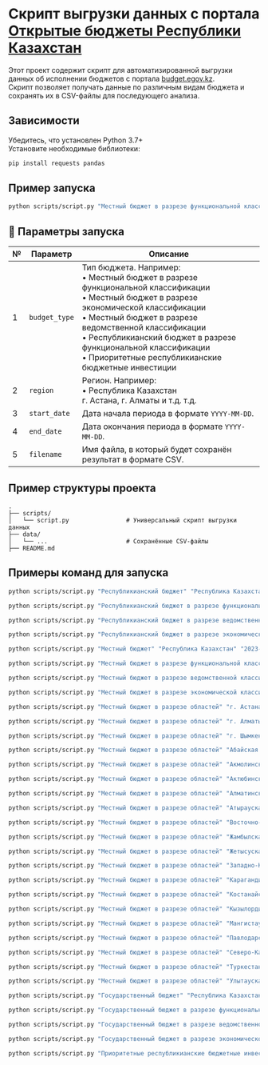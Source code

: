 
# Скрипт выгрузки данных с портала [Открытые бюджеты Республики Казахстан](https://budget.egov.kz)

Этот проект содержит скрипт для автоматизированной выгрузки данных об исполнении бюджетов с портала [budget.egov.kz](https://budget.egov.kz).  
Скрипт позволяет получать данные по различным видам бюджета и сохранять их в CSV-файлы для последующего анализа.

## Зависимости

Убедитесь, что установлен Python 3.7+  
Установите необходимые библиотеки:

```bash
pip install requests pandas
```

## Пример запуска

```bash
python scripts/script.py "Местный бюджет в разрезе функциональной классификации" "Республика Казахстан" "2023-01-01" "2025-04-01" "local_budget.csv"
```

## 📿 Параметры запуска

| №  | Параметр         | Описание                                                                 |
|----|------------------|--------------------------------------------------------------------------|
| 1  | `budget_type`    | Тип бюджета. Например: <br>• Местный бюджет в разрезе функциональной классификации <br>• Местный бюджет в разрезе экономической классификации <br>• Местный бюджет в разрезе ведомственной классификации <br>• Республикианский бюджет в разрезе функциональной классификации <br>• Приоритетные республикианские бюджетные инвестиции |
| 2  | `region`         | Регион. Например: <br>• Республика Казахстан <br> г. Астана, г. Алматы и т.д. т.д. |
| 3  | `start_date`     | Дата начала периода в формате `YYYY-MM-DD`.                             |
| 4  | `end_date`       | Дата окончания периода в формате `YYYY-MM-DD`.                          |
| 5  | `filename`       | Имя файла, в который будет сохранён результат в формате CSV.            |

##  Пример структуры проекта

```
.
├── scripts/
│   └── script.py                # Универсальный скрипт выгрузки данных
├── data/
│   └── ...                      # Сохранённые CSV-файлы
├── README.md
```

##  Примеры команд для запуска

```bash
python scripts/script.py "Республикианский бюджет" "Республика Казахстан" "2023-01-01" "2025-04-01" "Республиканский бюджет.csv"

python scripts/script.py "Республикианский бюджет в разрезе функциональной классификации" "Республика Казахстан" "2023-01-01" "2025-04-01" "РБ_функц_классификация.csv"

python scripts/script.py "Республикианский бюджет в разрезе ведомственной классификации" "Республика Казахстан" "2023-01-01" "2025-04-01" "РБ_ведомств_классификация.csv"

python scripts/script.py "Республикианский бюджет в разрезе экономической классификации" "Республика Казахстан" "2023-01-01" "2025-04-01" "РБ_экон_классификация.csv"

python scripts/script.py "Местный бюджет" "Республика Казахстан" "2023-01-01" "2025-04-01" "Местный_бюджет.csv"

python scripts/script.py "Местный бюджет в разрезе функциональной классификации" "Республика Казахстан" "2023-01-01" "2025-04-01" "Местный_функц_классификация.csv"

python scripts/script.py "Местный бюджет в разрезе ведомственной классификации" "Республика Казахстан" "2023-01-01" "2025-04-01" "Местный_ведомств_классификация.csv"

python scripts/script.py "Местный бюджет в разрезе экономической классификации" "Республика Казахстан" "2023-01-01" "2025-04-01" "Местный_экон_классификация.csv"

python scripts/script.py "Местный бюджет в разрезе областей" "г. Астана" "2023-01-01" "2025-04-01" "местный_бюджет_г_Астана.csv"

python scripts/script.py "Местный бюджет в разрезе областей" "г. Алматы" "2023-01-01" "2025-04-01" "местный_бюджет_г_Алматы.csv"

python scripts/script.py "Местный бюджет в разрезе областей" "г. Шымкент" "2023-01-01" "2025-04-01" "местный_бюджет_г_Шымкент.csv"

python scripts/script.py "Местный бюджет в разрезе областей" "Абайская область" "2023-01-01" "2025-04-01" "местный_бюджет_Абайская.csv"

python scripts/script.py "Местный бюджет в разрезе областей" "Акмолинская область" "2023-01-01" "2025-04-01" "местный_бюджет_Акмолинская.csv"

python scripts/script.py "Местный бюджет в разрезе областей" "Актюбинская область" "2023-01-01" "2025-04-01" "местный_бюджет_Актюбинская.csv"

python scripts/script.py "Местный бюджет в разрезе областей" "Алматинская область" "2023-01-01" "2025-04-01" "местный_бюджет_Алматинская.csv"

python scripts/script.py "Местный бюджет в разрезе областей" "Атырауская область" "2023-01-01" "2025-04-01" "местный_бюджет_Атырауская.csv"

python scripts/script.py "Местный бюджет в разрезе областей" "Восточно-Казахстанская область" "2023-01-01" "2025-04-01" "местный_бюджет_ВКО.csv"

python scripts/script.py "Местный бюджет в разрезе областей" "Жамбылская область" "2023-01-01" "2025-04-01" "местный_бюджет_Жамбылская.csv"

python scripts/script.py "Местный бюджет в разрезе областей" "Жетысуская область" "2023-01-01" "2025-04-01" "местный_бюджет_Жетысуская.csv"

python scripts/script.py "Местный бюджет в разрезе областей" "Западно-Казахстанская область" "2023-01-01" "2025-04-01" "местный_бюджет_ЗКО.csv"

python scripts/script.py "Местный бюджет в разрезе областей" "Карагандинская область" "2023-01-01" "2025-04-01" "местный_бюджет_Карагандинская.csv"

python scripts/script.py "Местный бюджет в разрезе областей" "Костанайская область" "2023-01-01" "2025-04-01" "местный_бюджет_Костанайская.csv"

python scripts/script.py "Местный бюджет в разрезе областей" "Кызылординская область" "2023-01-01" "2025-04-01" "местный_бюджет_Кызылординская.csv"

python scripts/script.py "Местный бюджет в разрезе областей" "Мангистауская область" "2023-01-01" "2025-04-01" "местный_бюджет_Мангистауская.csv"

python scripts/script.py "Местный бюджет в разрезе областей" "Павлодарская область" "2023-01-01" "2025-04-01" "местный_бюджет_Павлодарская.csv"

python scripts/script.py "Местный бюджет в разрезе областей" "Северо-Казахстанская область" "2023-01-01" "2025-04-01" "местный_бюджет_СКО.csv"

python scripts/script.py "Местный бюджет в разрезе областей" "Туркестанская область" "2023-01-01" "2025-04-01" "местный_бюджет_Туркестанская.csv"

python scripts/script.py "Местный бюджет в разрезе областей" "Улытауская область" "2023-01-01" "2025-04-01" "местный_бюджет_Улытауская.csv"

python scripts/script.py "Государственный бюджет" "Республика Казахстан" "2023-01-01" "2025-04-01" "Гос_бюджет.csv"

python scripts/script.py "Государственный бюджет в разрезе функциональной классификации" "Республика Казахстан" "2023-01-01" "2025-04-01" "Гос_функц_классификация.csv"

python scripts/script.py "Государственный бюджет в разрезе ведомственной классификации" "Республика Казахстан" "2023-01-01" "2025-04-01" "Гос_ведомств_классификация.csv"

python scripts/script.py "Государственный бюджет в разрезе экономической классификации" "Республика Казахстан" "2023-01-01" "2025-04-01" "Гос_экон_классификация.csv"

python scripts/script.py "Приоритетные республикианские бюджетные инвестиции" "Республика Казахстан" "2023-01-01" "2025-04-01" "РБ_приоритетные_инвестиции.csv"
```


